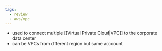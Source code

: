 ```yaml
---
tags:
  - review
  - aws/vpc
---
```

* used to connect multiple [[Virtual Private Cloud|VPC]] to the corporate data center
* can be VPCs from different region but same acccount